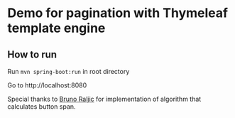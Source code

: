 # Demo for pagination with Thymeleaf template engine

## How to run

Run `mvn spring-boot:run` in root directory

Go to http://localhost:8080

Special thanks to [Bruno Raljic](https://github.com/brunoraljic) for implementation of algorithm that calculates button span.
